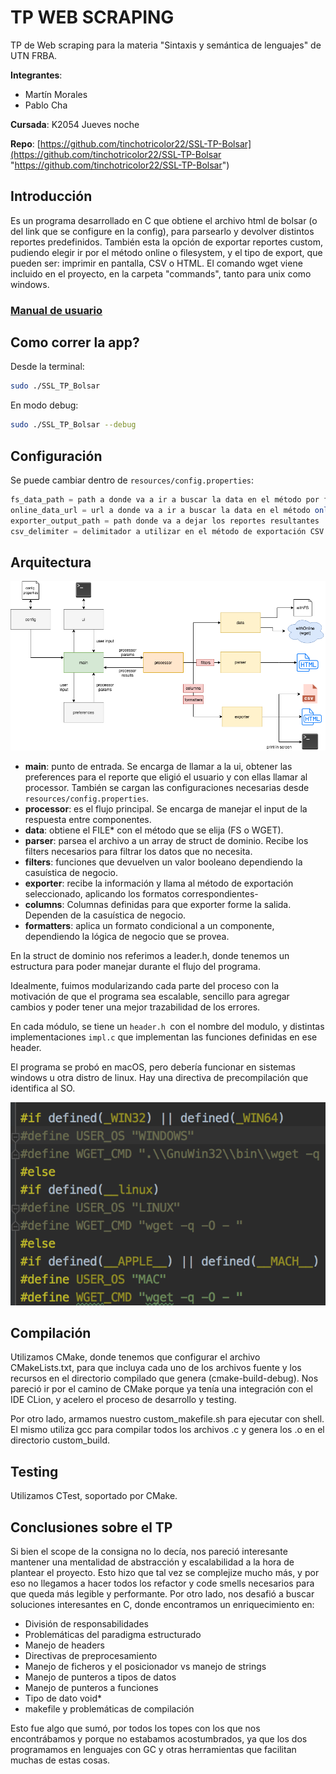 # TP WEB SCRAPING

TP de Web scraping para la materia "Sintaxis y semántica de lenguajes" de UTN FRBA.

**Integrantes**:
- Martín Morales
- Pablo Cha

**Cursada**: K2054 Jueves noche

**Repo**: [https://github.com/tinchotricolor22/SSL-TP-Bolsar](https://github.com/tinchotricolor22/SSL-TP-Bolsar "https://github.com/tinchotricolor22/SSL-TP-Bolsar")

## Introducción
Es un programa desarrollado en C que obtiene el archivo html de bolsar (o del link que se configure en la config), para parsearlo y devolver distintos reportes predefinidos. También esta la opción de exportar reportes custom, pudiendo elegir ir por el método online o filesystem, y el tipo de export, que pueden ser: imprimir en pantalla, CSV o HTML.
El comando wget viene incluido en el proyecto, en la carpeta "commands", tanto para unix como windows.

### [Manual de usuario](https://github.com/tinchotricolor22/SSL-TP-Bolsar/blob/master/doc/TP%20WEB%20SCRAPPING%20-%20Morales_Cha.pdf "Manual de usuario")

## Como correr la app?
Desde la terminal:
```bash
sudo ./SSL_TP_Bolsar
```

En modo debug:
```bash
sudo ./SSL_TP_Bolsar --debug
```

## Configuración
Se puede cambiar dentro de `resources/config.properties`:
```Java
fs_data_path = path a donde va a ir a buscar la data en el método por file system
online_data_url = url a donde va a ir a buscar la data en el método online(wget)
exporter_output_path = path donde va a dejar los reportes resultantes
csv_delimiter = delimitador a utilizar en el método de exportación CSV
```

## Arquitectura
[![arquitecture_tp.png](https://raw.githubusercontent.com/tinchotricolor22/SSL-TP-Bolsar/master/doc/images/arquitecture_tp.png "arquitecture_tp.png")](https://raw.githubusercontent.com/tinchotricolor22/SSL-TP-Bolsar/master/doc/images/arquitecture_tp.png "arquitecture_tp.png")

- **main**: punto de entrada. Se encarga de llamar a la ui, obtener las preferences para el reporte que eligió el usuario y con ellas llamar al processor. También se cargan las configuraciones necesarias desde `resources/config.properties`.
- **processor**: es el flujo principal. Se encarga de manejar el input de la respuesta entre componentes.
- **data**: obtiene el FILE* con el método que se elija (FS o WGET).
- **parser**: parsea el archivo a un array de struct de dominio. Recibe los filters necesarios para filtrar los datos que no necesita.
- **filters**: funciones que devuelven un valor booleano dependiendo la casuística de negocio.
- **exporter**: recibe la información y llama al método de exportación seleccionado, aplicando los formatos correspondientes-
- **columns**: Columnas definidas para que exporter forme la salida. Dependen de la casuística de negocio.
- **formatters**: aplica un formato condicional a un componente, dependiendo la lógica de negocio que se provea.

En la struct de dominio nos referimos a leader.h, donde tenemos un estructura para poder manejar durante el flujo del programa.

Idealmente, fuimos modularizando cada parte del proceso con la motivación de que el programa sea escalable, sencillo para agregar cambios y poder tener una mejor trazabilidad de los errores.

En cada módulo, se tiene un `header.h `con el nombre del modulo, y distintas implementaciones `impl.c` que implementan las funciones definidas en ese header.

El programa se probó en macOS, pero debería funcionar en sistemas windows u otra distro de linux. Hay una directiva de precompilación que identifica al SO.

[![directivas.png](https://raw.githubusercontent.com/tinchotricolor22/SSL-TP-Bolsar/master/doc/images/directivas.png "directivas.png")](https://raw.githubusercontent.com/tinchotricolor22/SSL-TP-Bolsar/master/doc/images/directivas.png "directivas.png")

## Compilación

Utilizamos CMake, donde tenemos que configurar el archivo CMakeLists.txt, para que incluya cada uno de los archivos fuente y los recursos en el directorio compilado que genera (cmake-build-debug). Nos pareció ir por el camino de CMake porque ya tenía una integración con el IDE CLion, y acelero el proceso de desarrollo y testing.

Por otro lado, armamos nuestro custom_makefile.sh para ejecutar con shell. El mismo utiliza gcc para compilar todos los archivos .c y genera los .o en el directorio custom_build.

## Testing
Utilizamos CTest, soportado por CMake.

## Conclusiones sobre el TP
Si bien el scope de la consigna no lo decía, nos pareció interesante mantener una mentalidad de abstracción y escalabilidad a la hora de plantear el proyecto. Esto hizo que tal vez se complejize mucho más, y por eso no llegamos a hacer todos los refactor y code smells necesarios para que queda más legible y performante. Por otro lado, nos desafió a buscar soluciones interesantes en C, donde encontramos un enriquecimiento en:
- División de responsabilidades
- Problemáticas del paradigma estructurado
- Manejo de headers
- Directivas de preprocesamiento
- Manejo de ficheros y el posicionador vs manejo de strings
- Manejo de punteros a tipos de datos
- Manejo de punteros a funciones
- Tipo de dato void*
- makefile y problemáticas de compilación

Esto fue algo que sumó, por todos los topes con los que nos encontrábamos y porque no estabamos acostumbrados, ya que los dos programamos en lenguajes con GC y otras herramientas que facilitan muchas de estas cosas.
